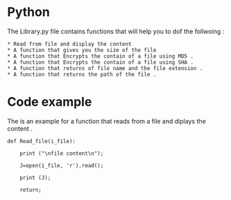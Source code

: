 # Python

The Library.py file contains functions that will help you to dof the follwoing :

	* Read from file and display the content
	* A function that gives you the size of the file
	* A function that Encrypts the contain of a file using MD5 . 
	* A function that Encrypts the contain of a file using SHA .
	* A function that returns of file name and the file extension .
	* A function that returns the path of the file .

# Code example 

The is an example for a function that reads from a file and diplays the content .

```
def Read_file(i_file):

	print ("\nfile content\n");

	J=open(i_file, 'r').read();

	print (J);	

	return;
```

